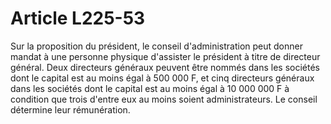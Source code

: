 # Article L225-53

Sur la proposition du président, le conseil d'administration peut donner mandat à une personne physique d'assister le président à titre de directeur général. Deux directeurs généraux peuvent être nommés dans les sociétés dont le capital est au moins égal à 500 000 F, et cinq directeurs généraux dans les sociétés dont le capital est au moins égal à 10 000 000 F à condition que trois d'entre eux au moins soient administrateurs. Le conseil détermine leur rémunération.
